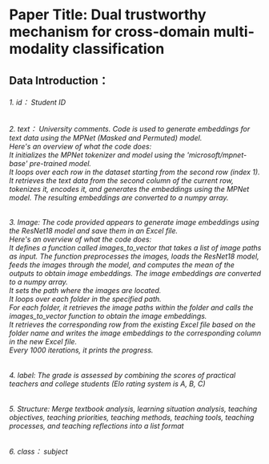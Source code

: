 # Paper Title: Dual trustworthy mechanism for cross-domain multi-modality classification
## Data Introduction：
######    1. id： Student ID<br>
######    2. text： University comments. Code is used to generate embeddings for text data using the MPNet (Masked and Permuted) model.<br> Here's an overview of what the code does:<br>It initializes the MPNet tokenizer and model using the 'microsoft/mpnet-base' pre-trained model.<br> It loops over each row in the dataset starting from the second row (index 1).<br> It retrieves the text data from the second column of the current row, tokenizes it, encodes it, and generates the embeddings using the MPNet model. The resulting embeddings are converted to a numpy array.<br>
######    3. Image: The code provided appears to generate image embeddings using the ResNet18 model and save them in an Excel file. <br> Here's an overview of what the code does:<br>It defines a function called images_to_vector that takes a list of image paths as input. The function preprocesses the images, loads the ResNet18 model, feeds the images through the model, and computes the mean of the outputs to obtain image embeddings. The image embeddings are converted to a numpy array.<br>It sets the path where the images are located.<br>It loops over each folder in the specified path.<br>For each folder, it retrieves the image paths within the folder and calls the images_to_vector function to obtain the image embeddings.<br>It retrieves the corresponding row from the existing Excel file based on the folder name and writes the image embeddings to the corresponding column in the new Excel file.<br>Every 1000 iterations, it prints the progress.<br>
######    4. label: The grade is assessed by combining the scores of practical teachers and college students (Elo rating system is A, B, C)<br>
######    5. Structure: Merge textbook analysis, learning situation analysis, teaching objectives, teaching priorities, teaching methods, teaching tools,    teaching processes, and teaching reflections into a list format<br>
######    6. class： subject<br>
